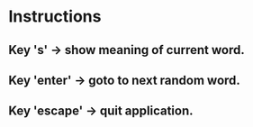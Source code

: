 # Instructions
## Key 's' -> show meaning of current word.
## Key 'enter' -> goto to next random word.
## Key 'escape' -> quit application.
